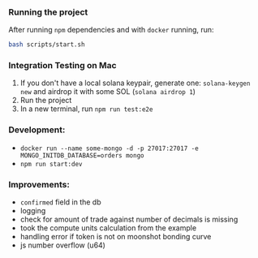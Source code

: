 ### Running the project
After running `npm` dependencies and with `docker` running, run:
```bash
bash scripts/start.sh
```

### Integration Testing on Mac

1. If you don't have a local solana keypair, generate one: `solana-keygen new` and airdrop it with some SOL (`solana airdrop 1`)
2. Run the project
3. In a new terminal, run `npm run test:e2e`

### Development:

- `docker run --name some-mongo -d -p 27017:27017 -e MONGO_INITDB_DATABASE=orders mongo`
- `npm run start:dev`

### Improvements:

- `confirmed` field in the db
- logging
- check for amount of trade against number of decimals is missing
- took the compute units calculation from the example
- handling error if token is not on moonshot bonding curve
- js number overflow (u64)
